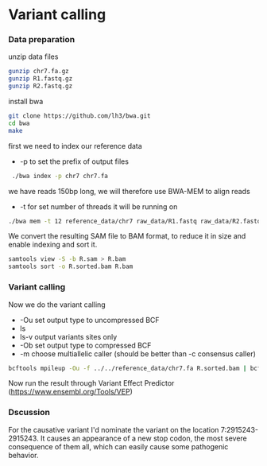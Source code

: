 # Variant calling

### Data preparation

unzip data files

```bash
gunzip chr7.fa.gz
gunzip R1.fastq.gz
gunzip R2.fastq.gz
```

install bwa

```bash
git clone https://github.com/lh3/bwa.git
cd bwa
make
```

first we need to index our reference data 
- -p to set the prefix of output files 

```bash
 ./bwa index -p chr7 chr7.fa
```

we have reads 150bp long, we will therefore use BWA-MEM to align reads 
- -t for set number of threads it will be running on

```bash
./bwa mem -t 12 reference_data/chr7 raw_data/R1.fastq raw_data/R2.fastq >results/bwa/R.sam
```

We convert the resulting SAM file to BAM format, to reduce it in size and enable indexing and sort it.

```bash
samtools view -S -b R.sam > R.bam
samtools sort -o R.sorted.bam R.bam
```

### Variant calling

Now we do the variant calling
-  -Ou set output type to uncompressed BCF 
- ls
- ls-v output variants sites only
-  -Ob set output type to compressed BCF
- -m choose multiallelic caller (should be better than -c consensus caller)

```bash
bcftools mpileup -Ou -f ../../reference_data/chr7.fa R.sorted.bam | bcftools call -mv -Ov -o calls.vcf
```

Now run the result through Variant Effect Predictor (https://www.ensembl.org/Tools/VEP)

### Dscussion

For the causative variant I'd nominate the variant on the location 7:2915243-2915243. It causes an appearance of a new stop codon, the most severe consequence of them all, which can easily cause some pathogenic behavior.
